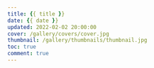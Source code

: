 ```yaml
---
title: {{ title }}
date: {{ date }}
updated: 2022-02-02 20:00:00
cover: /gallery/covers/cover.jpg
thumbnail: /gallery/thumbnails/thumbnail.jpg
toc: true
comment: true
---
```

